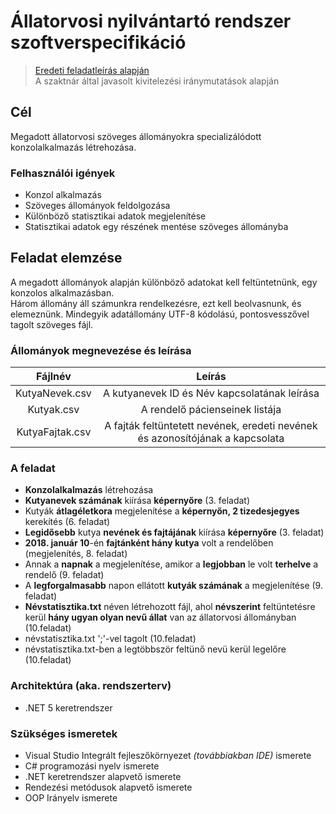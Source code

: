 # Állatorvosi nyilvántartó rendszer szoftverspecifikáció
> [Eredeti feladatleírás alapján](https://infojegyzet.hu/vizsgafeladatok/okj-programozas/szoftverfejleszto-180531/) \
> A szaktnár által javasolt kivitelezési iránymutatások alapján


## Cél

Megadott állatorvosi szöveges állományokra specializálódott konzolalkalmazás létrehozása.

### Felhasználói igények
- Konzol alkalmazás
- Szöveges állományok feldolgozása
- Különböző statisztikai adatok megjelenítése
- Statisztikai adatok egy részének mentése szöveges állományba

## Feladat elemzése
A megadott állományok alapján különböző adatokat kell feltüntetnünk, egy konzolos alkalmazásban. \
Három állomány áll számunkra rendelkezésre, ezt kell beolvasnunk, és elemeznünk.
Mindegyik adatállomány UTF-8 kódolású, pontosvesszővel tagolt szöveges fájl.
### Állományok megnevezése és leírása

|   **Fájlnév**   	|                                   **Leírás**                                  	|
|:---------------:	|:-----------------------------------------------------------------------------:	|
| KutyaNevek.csv  	| A kutyanevek ID és Név kapcsolatának leírása                                  	|
| Kutyak.csv      	| A rendelő pácienseinek listája                                                	|
| KutyaFajtak.csv 	| A fajták feltüntetett nevének, eredeti nevének és azonosítójának a kapcsolata 	|


### A feladat
- **Konzolalkalmazás**  létrehozása
- **Kutyanevek számának** kiírása **képernyőre** (3. feladat)
- Kutyák **átlagéletkora** megjelenítése a **képernyőn, 2 tizedesjegyes** kerekítés (6. feladat)
- **Legidősebb** kutya **nevének és fajtájának** kiírása **képernyőre** (3. feladat)
- **2018. január 10**-én **fajtánként hány kutya** volt a rendelőben (megjelenítés, 8. feladat)
- Annak a **napnak** a megjelenítése, amikor a **legjobban** le volt **terhelve** a rendelő (9. feladat)
- A **legforgalmasabb** napon ellátott **kutyák számának** a megjelenítése (9. feladat)
- **Névstatisztika.txt** néven létrehozott fájl, ahol **névszerint** feltüntetésre kerül **hány ugyan olyan nevű állat** van az állatorvosi állományban (10.feladat)
- névstatisztika.txt ';'-vel tagolt (10.feladat)
- névstatisztika.txt-ben a legtöbbször feltünő nevü kerül legelőre (10.feladat)

### Architektúra (aka. rendszerterv)
- .NET 5 keretrendszer

### Szükséges ismeretek
- Visual Studio Integrált fejleszőkörnyezet _(továbbiakban IDE)_ ismerete
- C# programozási nyelv ismerete
- .NET keretrendszer alapvető ismerete
- Rendezési metódusok alapvető ismerete
- OOP Irányelv ismerete

